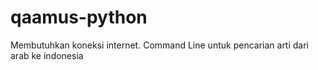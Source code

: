 # qaamus-python
Membutuhkan koneksi internet. Command Line untuk pencarian arti dari arab ke indonesia
